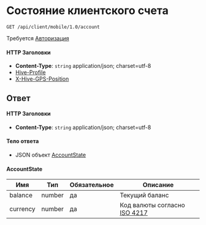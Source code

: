 # Cостояние клиентского счета

`GET /api/client/mobile/1.0/account`

Требуется [Авторизация](hmac.md)
#### HTTP Заголовки
* **Content-Type**: `string` application/json; charset=utf-8
* [Hive-Profile](http_headers.md)
* [X-Hive-GPS-Position](http_headers.md)

## Ответ

#### HTTP Заголовки
* **Content-Type**: `string` application/json; charset=utf-8

#### Тело ответа
* JSON объект [AccountState](#AccountState-fields)

<a name="AccountState-fields"></a>
#### AccountState

Имя | Тип | Обязательное | Описание
--- | --- | --- | ---
balance | number | да | Текущий баланс
currency | number | да | Код валюты согласно [ISO 4217](https://ru.wikipedia.org/wiki/ISO_4217)

